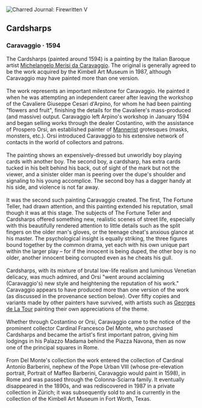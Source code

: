 <div class="artwork-of-the-day">
  <div class="container">
    <div class="img-wrapper">
      <img
        src="https://uploads8.wikiart.org/00129/images/caravaggio/cardsharps.jpg!Large.jpg"
        alt="Charred Journal: Firewritten V" />
    </div>
    <div class="artwork-detail">
      <div class="artwork-origin"> 
        <h2 class="artwork-name">Cardsharps</h2>
        <h3 class="artist">
          Caravaggio
                    ·  1594
        </h3>
      </div>
      <p class="description">
        <span class="artwork-description-text ng-binding" ng-bind-html="viewModel.ArtworkOfTheDay.Description | unsafe">The Cardsharps (painted around 1594) is a painting by the Italian Baroque artist <a target="_blank" href="/en/caravaggio">Michelangelo Merisi da Caravaggio</a>. The original is generally agreed to be the work acquired by the Kimbell Art Museum in 1987, although Caravaggio may have painted more than one version.
<br>
<br>The work represents an important milestone for Caravaggio. He painted it when he was attempting an independent career after leaving the workshop of the Cavaliere Giuseppe Cesari d'Arpino, for whom he had been painting "flowers and fruit", finishing the details for the Cavaliere's mass-produced (and massive) output. Caravaggio left Arpino's workshop in January 1594 and began selling works through the dealer Costantino, with the assistance of Prospero Orsi, an established painter of <a target="_blank" href="/en/artists-by-art-movement/mannerism-late-renaissance">Mannerist</a> grotesques (masks, monsters, etc.). Orsi introduced Caravaggio to his extensive network of contacts in the world of collectors and patrons.
<br>
<br>The painting shows an expensively-dressed but unworldly boy playing cards with another boy. The second boy, a cardsharp, has extra cards tucked in his belt behind his back, out of sight of the mark but not the viewer, and a sinister older man is peering over the dupe's shoulder and signaling to his young accomplice. The second boy has a dagger handy at his side, and violence is not far away.
<br>
<br>It was the second such painting Caravaggio created. The first, The Fortune Teller, had drawn attention, and this painting extended his reputation, small though it was at this stage. The subjects of The Fortune Teller and Cardsharps offered something new, realistic scenes of street life, especially with this beautifully rendered attention to little details such as the split fingers on the older man's gloves, or the teenage cheat's anxious glance at his master. The psychological insight is equally striking, the three figures bound together by the common drama, yet each with his own unique part within the larger play – for if the innocent is being duped, the other boy is no older, another innocent being corrupted even as he cheats his gull.
<br>
<br>Cardsharps, with its mixture of brutal low-life realism and luminous Venetian delicacy, was much admired, and Orsi "went around acclaiming (Caravaggio's) new style and heightening the reputation of his work." Caravaggio appears to have produced more than one version of the work (as discussed in the provenance section below). Over fifty copies and variants made by other painters have survived, with artists such as <a target="_blank" href="/en/georges-de-la-tour">Georges de La Tour</a> painting their own appreciations of the theme.
<br>
<br>Whether through Costantino or Orsi, Caravaggio came to the notice of the prominent collector Cardinal Francesco Del Monte, who purchased Cardsharps and became the artist's first important patron, giving him lodgings in his Palazzo Madama behind the Piazza Navona, then as now one of the principal squares in Rome.
<br>
<br>From Del Monte's collection the work entered the collection of Cardinal Antonio Barberini, nephew of the Pope Urban VIII (whose pre-elevation portrait, Portrait of Maffeo Barberini, Caravaggio would paint in 1598), in Rome and was passed through the Colonna-Sciarra family. It eventually disappeared in the 1890s, and was rediscovered in 1987 in a private collection in Zürich; it was subsequently sold to and is currently in the collection of the Kimbell Art Museum in Fort Worth, Texas.</span>
                        <div class="text-shadow-container" ng-show="showShadow" style=""></div>
      </p>
    </div>
  </div>

</div>
